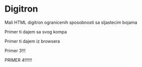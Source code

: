# Digitron
Mali HTML digitron ogranicenih sposobnosti sa sljastecim bojama


Primer ti dajem sa svog kompa


Primer ti dajem iz browsera


Primer 3!!!


PRIMER 4!!!!!!
